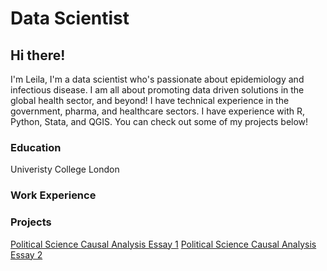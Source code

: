 # Data Scientist 

## Hi there!
I'm Leila, I'm a data scientist who's passionate about epidemiology and infectious disease. I am all about promoting data driven solutions in the global health sector, and beyond! I have technical experience in the government, pharma, and healthcare sectors. I have experience with R, Python, Stata, and QGIS. You can check out some of my projects below! 

### Education
Univeristy College London 

### Work Experience 

### Projects  

 [Political Science Causal Analysis Essay 1](https://github.com/LeilaMNaim/github.io/blob/main/PT%20A%20AND%20B%20POLS%20Essay%202023%20FINAL%20.docx)
[Political Science Causal Analysis Essay 2](https://github.com/LeilaMNaim/github.io/blob/main/POLS%202023%20SUMMER%20FINAL%20%20(1).docx) 


